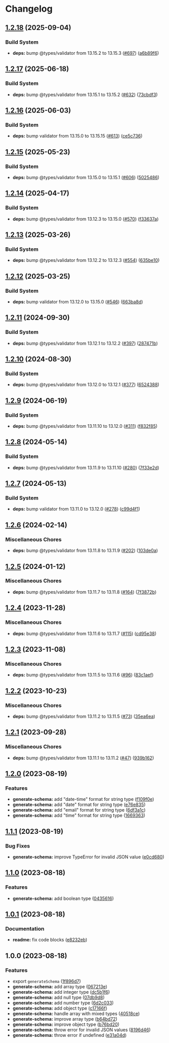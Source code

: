 # Changelog

## [1.2.18](https://github.com/braze-community/json-schema-it/compare/v1.2.17...v1.2.18) (2025-09-04)


### Build System

* **deps:** bump @types/validator from 13.15.2 to 13.15.3 ([#697](https://github.com/braze-community/json-schema-it/issues/697)) ([a6b89f6](https://github.com/braze-community/json-schema-it/commit/a6b89f6e0e0a992cbd596236a1386ae04d4edb1d))

## [1.2.17](https://github.com/braze-community/json-schema-it/compare/v1.2.16...v1.2.17) (2025-06-18)


### Build System

* **deps:** bump @types/validator from 13.15.1 to 13.15.2 ([#632](https://github.com/braze-community/json-schema-it/issues/632)) ([73cbdf3](https://github.com/braze-community/json-schema-it/commit/73cbdf33218d0c2b059be184b98854df11977672))

## [1.2.16](https://github.com/braze-community/json-schema-it/compare/v1.2.15...v1.2.16) (2025-06-03)


### Build System

* **deps:** bump validator from 13.15.0 to 13.15.15 ([#613](https://github.com/braze-community/json-schema-it/issues/613)) ([ce5c736](https://github.com/braze-community/json-schema-it/commit/ce5c7368f16e4615200ae9b4ff0041ff1f64b504))

## [1.2.15](https://github.com/braze-community/json-schema-it/compare/v1.2.14...v1.2.15) (2025-05-23)


### Build System

* **deps:** bump @types/validator from 13.15.0 to 13.15.1 ([#606](https://github.com/braze-community/json-schema-it/issues/606)) ([5025486](https://github.com/braze-community/json-schema-it/commit/5025486d63f1111f95c7a48692108fe93d0e3f52))

## [1.2.14](https://github.com/braze-community/json-schema-it/compare/v1.2.13...v1.2.14) (2025-04-17)


### Build System

* **deps:** bump @types/validator from 13.12.3 to 13.15.0 ([#570](https://github.com/braze-community/json-schema-it/issues/570)) ([f33637a](https://github.com/braze-community/json-schema-it/commit/f33637a82a2af7b5c8c73510fc5ef5ce6354ed9c))

## [1.2.13](https://github.com/braze-community/json-schema-it/compare/v1.2.12...v1.2.13) (2025-03-26)


### Build System

* **deps:** bump @types/validator from 13.12.2 to 13.12.3 ([#554](https://github.com/braze-community/json-schema-it/issues/554)) ([635be10](https://github.com/braze-community/json-schema-it/commit/635be10ed14ad684cf2dd5a84e82390ebfb94ee2))

## [1.2.12](https://github.com/braze-community/json-schema-it/compare/v1.2.11...v1.2.12) (2025-03-25)


### Build System

* **deps:** bump validator from 13.12.0 to 13.15.0 ([#546](https://github.com/braze-community/json-schema-it/issues/546)) ([663ba8d](https://github.com/braze-community/json-schema-it/commit/663ba8de34a18ea8c573400d225f1cb0b60abacd))

## [1.2.11](https://github.com/braze-community/json-schema-it/compare/v1.2.10...v1.2.11) (2024-09-30)


### Build System

* **deps:** bump @types/validator from 13.12.1 to 13.12.2 ([#397](https://github.com/braze-community/json-schema-it/issues/397)) ([287471b](https://github.com/braze-community/json-schema-it/commit/287471beaa3d1b0ba6977b99ad79857ed9cd6a05))

## [1.2.10](https://github.com/braze-community/json-schema-it/compare/v1.2.9...v1.2.10) (2024-08-30)


### Build System

* **deps:** bump @types/validator from 13.12.0 to 13.12.1 ([#377](https://github.com/braze-community/json-schema-it/issues/377)) ([6524388](https://github.com/braze-community/json-schema-it/commit/65243888f8b8dae555ac00f8495f88b11d8a8a6c))

## [1.2.9](https://github.com/braze-community/json-schema-it/compare/v1.2.8...v1.2.9) (2024-06-19)


### Build System

* **deps:** bump @types/validator from 13.11.10 to 13.12.0 ([#311](https://github.com/braze-community/json-schema-it/issues/311)) ([f832f85](https://github.com/braze-community/json-schema-it/commit/f832f85c3da1cd5fc5f4569aaa67ebfa274ac022))

## [1.2.8](https://github.com/braze-community/json-schema-it/compare/v1.2.7...v1.2.8) (2024-05-14)


### Build System

* **deps:** bump @types/validator from 13.11.9 to 13.11.10 ([#280](https://github.com/braze-community/json-schema-it/issues/280)) ([7f33e2d](https://github.com/braze-community/json-schema-it/commit/7f33e2d7b97c8d06e560779a5a8fc20acb84cad1))

## [1.2.7](https://github.com/braze-community/json-schema-it/compare/v1.2.6...v1.2.7) (2024-05-13)


### Build System

* **deps:** bump validator from 13.11.0 to 13.12.0 ([#278](https://github.com/braze-community/json-schema-it/issues/278)) ([c99d4f1](https://github.com/braze-community/json-schema-it/commit/c99d4f19dc3a18c4f8496e7b585c68c92b3a05de))

## [1.2.6](https://github.com/braze-community/json-schema-it/compare/v1.2.5...v1.2.6) (2024-02-14)


### Miscellaneous Chores

* **deps:** bump @types/validator from 13.11.8 to 13.11.9 ([#202](https://github.com/braze-community/json-schema-it/issues/202)) ([103de0a](https://github.com/braze-community/json-schema-it/commit/103de0ad07bc6ea3da7cdfec11d618a41e55499a))

## [1.2.5](https://github.com/braze-community/json-schema-it/compare/v1.2.4...v1.2.5) (2024-01-12)


### Miscellaneous Chores

* **deps:** bump @types/validator from 13.11.7 to 13.11.8 ([#164](https://github.com/braze-community/json-schema-it/issues/164)) ([7f3872b](https://github.com/braze-community/json-schema-it/commit/7f3872b4725c16e6022dd7a277c7d87e6a0a0b2e))

## [1.2.4](https://github.com/braze-community/json-schema-it/compare/v1.2.3...v1.2.4) (2023-11-28)


### Miscellaneous Chores

* **deps:** bump @types/validator from 13.11.6 to 13.11.7 ([#115](https://github.com/braze-community/json-schema-it/issues/115)) ([cd95e38](https://github.com/braze-community/json-schema-it/commit/cd95e3899cab411d4158de064f46a688fff75294))

## [1.2.3](https://github.com/braze-community/json-schema-it/compare/v1.2.2...v1.2.3) (2023-11-08)


### Miscellaneous Chores

* **deps:** bump @types/validator from 13.11.5 to 13.11.6 ([#96](https://github.com/braze-community/json-schema-it/issues/96)) ([83c1aef](https://github.com/braze-community/json-schema-it/commit/83c1aef3599358e04a2c2c8a2af2fe20965588ef))

## [1.2.2](https://github.com/braze-community/json-schema-it/compare/v1.2.1...v1.2.2) (2023-10-23)


### Miscellaneous Chores

* **deps:** bump @types/validator from 13.11.2 to 13.11.5 ([#73](https://github.com/braze-community/json-schema-it/issues/73)) ([35ea6ea](https://github.com/braze-community/json-schema-it/commit/35ea6ea6f210f5e6f09630f2b4f8a15330cee285))

## [1.2.1](https://github.com/braze-community/json-schema-it/compare/v1.2.0...v1.2.1) (2023-09-28)


### Miscellaneous Chores

* **deps:** bump @types/validator from 13.11.1 to 13.11.2 ([#47](https://github.com/braze-community/json-schema-it/issues/47)) ([939b162](https://github.com/braze-community/json-schema-it/commit/939b1624bb52274bbe48bce9e58001b1aa1d5238))

## [1.2.0](https://github.com/braze-community/json-schema-it/compare/v1.1.1...v1.2.0) (2023-08-19)


### Features

* **generate-schema:** add "date-time" format for string type ([f109f0e](https://github.com/braze-community/json-schema-it/commit/f109f0ed075dcaf4d40dfab1958784e6bfe92661))
* **generate-schema:** add "date" format for string type ([e76e835](https://github.com/braze-community/json-schema-it/commit/e76e835f773bbc9a5eafb8f5bbf0b077bd1d5572))
* **generate-schema:** add "email" format for string type ([6df3a1c](https://github.com/braze-community/json-schema-it/commit/6df3a1c644e06e2f1b96262ddc21d51a18ca33f3))
* **generate-schema:** add "time" format for string type ([1669363](https://github.com/braze-community/json-schema-it/commit/1669363656463e1cd6995d2c89778ea3040b28bc))

## [1.1.1](https://github.com/braze-community/json-schema-it/compare/v1.1.0...v1.1.1) (2023-08-19)


### Bug Fixes

* **generate-schema:** improve TypeError for invalid JSON value ([e0cd680](https://github.com/braze-community/json-schema-it/commit/e0cd6800f845271b3ebbfe38469e6f411e5d1b40))

## [1.1.0](https://github.com/braze-community/json-schema-it/compare/v1.0.1...v1.1.0) (2023-08-18)


### Features

* **generate-schema:** add boolean type ([0435616](https://github.com/braze-community/json-schema-it/commit/04356165539d28f2f31f43be2f2b71ce88e6f35e))

## [1.0.1](https://github.com/braze-community/json-schema-it/compare/v1.0.0...v1.0.1) (2023-08-18)


### Documentation

* **readme:** fix code blocks ([e8232eb](https://github.com/braze-community/json-schema-it/commit/e8232eb262725e0fb7a8394908e6f07d5ad093f4))

## 1.0.0 (2023-08-18)


### Features

* export `generateSchema` ([1f896d7](https://github.com/braze-community/json-schema-it/commit/1f896d7aa2d95df20309ebe19a4ba79cfedec2af))
* **generate-schema:** add array type ([067213e](https://github.com/braze-community/json-schema-it/commit/067213e13f25cdda89f317171e2788afcb021810))
* **generate-schema:** add integer type ([dc5b1f6](https://github.com/braze-community/json-schema-it/commit/dc5b1f601fe70e762eee380daf0f7e70a89394df))
* **generate-schema:** add null type ([07db9d8](https://github.com/braze-community/json-schema-it/commit/07db9d86123358baa278ebaa23239f8252de8b15))
* **generate-schema:** add number type ([6d2c033](https://github.com/braze-community/json-schema-it/commit/6d2c033306e3b07a8bcc15d7daaef7f5aef1c6b4))
* **generate-schema:** add object type ([c17166f](https://github.com/braze-community/json-schema-it/commit/c17166f4b841414df7a4c4c3a9db4f84dd507a67))
* **generate-schema:** handle array with mixed types ([40518ce](https://github.com/braze-community/json-schema-it/commit/40518cec0fffeabe4c1c77d13fc9b88ddc78b760))
* **generate-schema:** improve array type ([b64bd72](https://github.com/braze-community/json-schema-it/commit/b64bd7228466f938415d40f435d5e94ca6138559))
* **generate-schema:** improve object type ([b76bd20](https://github.com/braze-community/json-schema-it/commit/b76bd20b3c0f70fadd53ef874795b9fbde277f32))
* **generate-schema:** throw error for invalid JSON values ([8196d46](https://github.com/braze-community/json-schema-it/commit/8196d46da10badfd6eb8ba24c11671afbe8d6cc1))
* **generate-schema:** throw error if undefined ([e31a04d](https://github.com/braze-community/json-schema-it/commit/e31a04d1850d30decd97ebb61ac0459e59995276))
